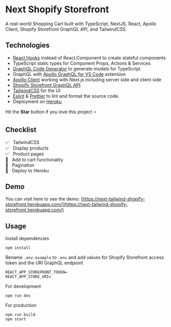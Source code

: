 # Next Shopify Storefront

A real-world Shopping Cart built with TypeScript, NextJS, React, Apollo Client, Shopify Storefront GraphQL API, and TailwindCSS.

## Technologies

- [React Hooks](https://reactjs.org/docs/hooks-intro.html) instead of React.Component to create stateful components
- TypeScript static types for Component Props, Actions & Services
- [GraphQL Code Generator](https://graphql-code-generator.com/) to generate models for TypeScript
- GraphQL with [Apollo GraphQL for VS Code](https://marketplace.visualstudio.com/items?itemName=apollographql.vscode-apollo) extension
- [Apollo Client](https://www.apollographql.com/docs/react/essentials/get-started/) working with Next.js including server side and client side
- [Shopify Storefront GraphQL API](https://help.shopify.com/en/api/storefront-api/getting-started).
- [TailwindCSS](https://tailwindcss.com/) for the UI
- [Eslint](https://eslint.org/) & [Prettier](https://prettier.io/) to lint and format the source code.
- Deployment on [Heroku](https://heroku.com/)

Hit the **Star** button if you love this project ⭐️

## Checklist

:white_check_mark: &nbsp; TailwindCSS
<br/>:white_check_mark: &nbsp; Display products
<br/>:white_check_mark: &nbsp; Product pages
<br/>:black_square_button: &nbsp; Add to cart functionality
<br/>:black_square_button: &nbsp; Pagination
<br/>:black_square_button: &nbsp; Deploy to Heroku

## Demo

You can visit here to see the demo: [https://next-tailwind-shopify-storefront.herokuapp.com/](https://next-tailwind-shopify-storefront.herokuapp.com/)

## Usage

Install dependencies

```
npm install
```

Rename `.env.example` to `.env` and add values for Shopify Storefront access token and the URI GraphQL endpoint

```
REACT_APP_STOREFRONT_TOKEN=
REACT_APP_STORE_URI=
```

For development

```
npm run dev
```

For production

```
npm run build
npm start
```
